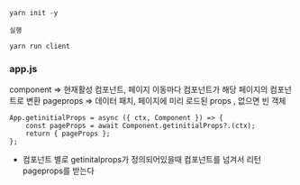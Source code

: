 ```
yarn init -y

```

```
실행

yarn run client

```

### app.js

component => 현재활성 컴포넌트, 페이지 이동마다 컴포넌트가 해당 페이지의 컴포넌트로 변환
pageprops => 데이터 패치, 페이지에 미리 로드된 props , 없으면 빈 객체

```
App.getinitialProps = async ({ ctx, Component }) => {
    const pageProps = await Component.getinitialProps?.(ctx);
    return { pageProps };
};

```

-   컴포넌트 별로 getinitalprops가 정의되어있을때 컴포넌트를 넘겨서 리턴 pageprops를 받는다
